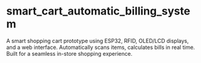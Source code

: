 # smart_cart_automatic_billing_system
A smart shopping cart prototype using ESP32, RFID, OLED/LCD displays, and a web interface. Automatically scans items, calculates bills in real time. Built for a seamless in-store shopping experience.
